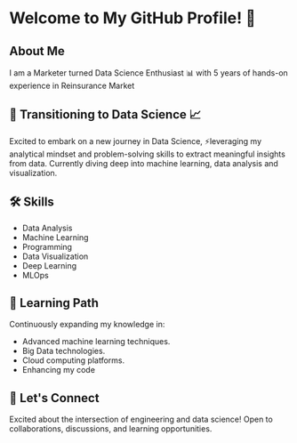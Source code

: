 # Welcome to My GitHub Profile! 👋

## About Me
I am a Marketer turned Data Science Enthusiast 📊 with 5 years of hands-on experience in Reinsurance Market 

## 🚀 Transitioning to Data Science 📈
 Excited to embark on a new journey in Data Science, ⚡leveraging my analytical mindset and problem-solving skills to extract meaningful insights from data. Currently diving deep into machine learning, data analysis and visualization.

## 🛠️ Skills
+ Data Analysis
+ Machine Learning
+ Programming
+ Data Visualization
+ Deep Learning
+ MLOps

## 🌱 Learning Path
Continuously expanding my knowledge in:
+ Advanced machine learning techniques.
+ Big Data technologies.
+ Cloud computing platforms.
+ Enhancing my code

## 🤝 Let's Connect
Excited about the intersection of engineering and data science! Open to collaborations, discussions, and learning opportunities.
